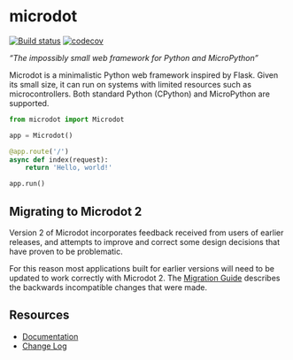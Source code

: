 # microdot
[![Build status](https://github.com/miguelgrinberg/microdot/workflows/build/badge.svg)](https://github.com/miguelgrinberg/microdot/actions) [![codecov](https://codecov.io/gh/miguelgrinberg/microdot/branch/main/graph/badge.svg)](https://codecov.io/gh/miguelgrinberg/microdot)

*“The impossibly small web framework for Python and MicroPython”*

Microdot is a minimalistic Python web framework inspired by Flask. Given its
small size, it can run on systems with limited resources such as
microcontrollers. Both standard Python (CPython) and MicroPython are supported.

```python
from microdot import Microdot

app = Microdot()

@app.route('/')
async def index(request):
    return 'Hello, world!'

app.run()
```

## Migrating to Microdot 2

Version 2 of Microdot incorporates feedback received from users of earlier
releases, and attempts to improve and correct some design decisions that have
proven to be problematic.

For this reason most applications built for earlier versions will need to be
updated to work correctly with Microdot 2. The
[Migration Guide](https://microdot.readthedocs.io/en/stable/intro.html#migrating-to-microdot-2-x-from-older-releases)
describes the backwards incompatible changes that were made.

## Resources

- [Documentation](https://microdot.readthedocs.io/en/stable/)
- [Change Log](https://github.com/miguelgrinberg/microdot/blob/main/CHANGES.md)
